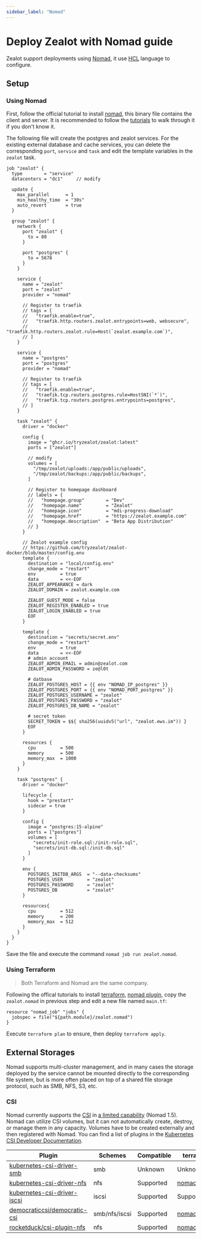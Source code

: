 ```yaml
---
sidebar_label: "Nomad"
---
```


# Deploy Zealot with Nomad guide

Zealot support deployments using [Nomad](https://www.nomadproject.io/), it use [HCL](https://developer.hashicorp.com/nomad/docs/job-specification/hcl2) language to configure.

## Setup

### Using Nomad

First, follow the official tutorial to install [nomad](https://developer.hashicorp.com/nomad/docs/install), this binary file contains the client and server. It is recommended to follow the [tutorials](https://developer.hashicorp.com/nomad/tutorials/get-started) to walk through it if you don't know it.

The following file will create the postgres and zealot services. For the existing external database and cache services,
you can delete the corresponding `port`, `service` and `task` and edit the template variables in the `zealot` task.

```hcl title="zealot.nomad"
job "zealot" {
  type        = "service"
  datacenters = "dc1"     // modify

  update {
    max_parallel      = 1
    min_healthy_time  = "30s"
    auto_revert       = true
  }

  group "zealot" {
    network {
      port "zealot" {
        to = 80
      }

      port "postgres" {
        to = 5678
      }
    }

    service {
      name = "zealot"
      port = "zealot"
      provider = "nomad"

      // Register to traefik
      // tags = [
      //   "traefik.enable=true",
      //   "traefik.http.routers.zealot.entrypoints=web, websecure",
      //   "traefik.http.routers.zealot.rule=Host(`zealot.example.com`)",
      // ]
    }

    service {
      name = "postgres"
      port = "postgres"
      provider = "nomad"

      // Register to traefik
      // tags = [
      //   "traefik.enable=true",
      //   "traefik.tcp.routers.postgres.rule=HostSNI(`*`)",
      //   "traefik.tcp.routers.postgres.entrypoints=postgres",
      // ]
    }

    task "zealot" {
      driver = "docker"

      config {
        image = "ghcr.io/tryzealot/zealot:latest"
        ports = ["zealot"]

        // modify
        volumes = [
          "/tmp/zealot/uploads:/app/public/uploads",
          "/tmp/zealot/backups:/app/public/backups",
        ]

        // Register to homepage dashboard
        // labels = {
        //   "homepage.group"        = "Dev"
        //   "homepage.name"         = "Zealot"
        //   "homepage.icon"         = "mdi-progress-download"
        //   "homepage.href"         = "https://zealot.example.com"
        //   "homepage.description"  = "Beta App Distribution"
        // }
      }

      // Zealot example config
      // https://github.com/tryzealot/zealot-docker/blob/master/config.env
      template {
        destination = "local/config.env"
        change_mode = "restart"
        env         = true
        data        = <<-EOF
        ZEALOT_APPEARANCE = dark
        ZEALOT_DOMAIN = zealot.example.com

        ZEALOT_GUEST_MODE = false
        ZEALOT_REGISTER_ENABLED = true
        ZEALOT_LOGIN_ENABLED = true
        EOF
      }

      template {
        destination = "secrets/secret.env"
        change_mode = "restart"
        env         = true
        data        = <<-EOF
        # admin account
        ZEALOT_ADMIN_EMAIL = admin@zealot.com
        ZEALOT_ADMIN_PASSWORD = ze@l0t

        # datbase
        ZEALOT_POSTGRES_HOST = {{ env "NOMAD_IP_postgres" }}
        ZEALOT_POSTGRES_PORT = {{ env "NOMAD_PORT_postgres" }}
        ZEALOT_POSTGRES_USERNAME = "zealot"
        ZEALOT_POSTGRES_PASSWORD = "zealot"
        ZEALOT_POSTGRES_DB_NAME = "zealot"

        # secret token
        SECRET_TOKEN = $${ sha256(uuidv5("url", "zealot.ews.im")) }
        EOF
      }

      resources {
        cpu         = 500
        memory      = 500
        memory_max  = 1000
      }
    }

    task "postgres" {
      driver = "docker"

      lifecycle {
        hook = "prestart"
        sidecar = true
      }

      config {
        image = "postgres:15-alpine"
        ports = ["postgres"]
        volumes = [
          "secrets/init-role.sql:/init-role.sql",
          "secrets/init-db.sql:/init-db.sql"
        ]
      }

      env {
        POSTGRES_INITDB_ARGS  = "--data-checksums"
        POSTGRES_USER         = "zealot"
        POSTGRES_PASSWORD     = "zealot"
        POSTGRES_DB           = "zealot"
      }

      resources{
        cpu         = 512
        memory      = 200
        memory_max  = 512
      }
    }
  }
}
```

Save the file and execute the command `nomad job run zealot.nomad`.

### Using Terraform

> Both Terraform and Nomad are the same company.

Following the offical tutorials to install [terraform](https://www.terraform.io/), [nomad plugin](https://registry.terraform.io/providers/hashicorp/nomad/),
copy the `zealot.nomad` in previous step and edit a new file named `main.tf`:


```hcl
resource "nomad_job" "jobs" {
  jobspec = file("${path.module}/zealot.nomad")
}
```

Execute `terraform plan` to ensure, then deploy `terraform apply`.

## External Storages

Nomad supports multi-cluster management, and in many cases the storage deployed by the service cannot be mounted directly to the corresponding file system, but is more often placed on top of a shared file storage protocol, such as SMB, NFS, S3, etc.

### CSI

Nomad currently supports the [CSI](https://developer.hashicorp.com/nomad/tutorials/stateful-workloads/stateful-workloads-csi-volumes) in [a limited capability](https://github.com/democratic-csi/democratic-csi/blob/master/docs/nomad.md) (Nomad 1.5).
Nomad can utilize CSI volumes, but it can not automatically create, destroy, or manage them in any capacity. Volumes have to be created externally and then registered with Nomad.
You can find a list of plugins in the [Kubernetes CSI Developer Documentation](https://kubernetes-csi.github.io/docs/drivers.html).

Plugin | Schemes | Compatible | terraform nomad resource
---|---|---|---
[kubernetes-csi-driver-smb](https://github.com/kubernetes-csi/csi-driver-smb) | smb | Unknown | Unknown
[kubernetes-csi-driver-nfs](https://github.com/kubernetes-csi/csi-driver-nfs) | nfs | Supported | [nomad_csi_volume_registration](https://registry.terraform.io/providers/hashicorp/nomad/latest/docs/resources/csi_volume_registration)
[kubernetes-csi-driver-iscsi](https://github.com/kubernetes-csi/csi-driver-iscsi) | iscsi | Supported | Supported
[democraticcsi/democratic-csi](https://github.com/democratic-csi/democratic-csi) | smb/nfs/iscsi | Supported | [nomad_csi_volume](https://registry.terraform.io/providers/hashicorp/nomad/latest/docs/resources/csi_volume)
[rocketduck/csi-plugin-nfs](https://gitlab.com/rocketduck/csi-plugin-nfs) | nfs | Supported | [nomad_csi_volume](https://registry.terraform.io/providers/hashicorp/nomad/latest/docs/resources/csi_volume)
